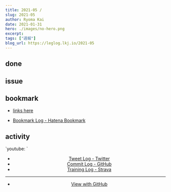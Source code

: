 ```yaml
---
title: 2021-05 / 
slug: 2021-05
author: Ryoma Kai
date: 2021-01-31
hero: ./images/no-hero.png
excerpt: 
tags: ["週報"]
blog_url: https://leglog.lkj.io/2021-05
---
```


<!--greeting here-->

## done

### 

## issue

### 

## bookmark

- [links here]()


- [Bookmark Log - Hatena Bookmark](https://b.hatena.ne.jp/Ryo_K/bookmark)

## activity

<Tweet tweetLink="" align="center" />
<Instagram instagramId="" />
`youtube: `

- [Tweet Log - Twitter](https://twitter.com/search?q=(from%3Alegnoh)%20until%3A2021-01-31%20since%3A2021-01-25%20-filter%3Areplies&src=typed_query)
- [Commit Log - GitHub](https://github.com/legnoh?tab=overview&from=2021-01-25&to=2021-01-31)
- [Training Log - Strava](https://www.strava.com/athletes/47349424/training/log)

----

- [View with GitHub](https://github.com/legnoh/leglog/blob/master/content/posts/202x/2021/05/index.md)
